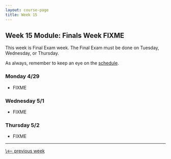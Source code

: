 ```yaml
---
layout: course-page
title: Week 15
---
```


## Week 15 Module: Finals Week FIXME

This week is Final Exam week.  The Final Exam must be done on Tuesday, Wednesday, or Thursday.

As always, remember to keep an eye on the [schedule](schedule.pdf).

### Monday 4/29
* FIXME

### Wednesday 5/1
* FIXME

### Thursday 5/2
* FIXME

<hr>
<a align="left" href="week14">\<-- previous week</a>
